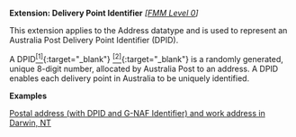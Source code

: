 **Extension: Delivery Point Identifier** *[[FMM Level 0](guidance.html)]*

This extension applies to the Address datatype and is used to represent an Australia Post Delivery Point Identifier (DPID).

A DPID[<sup>[1]</sup>](https://auspost.com.au/business/marketing-and-communications/access-data-and-insights/supporting-our-data-partners/address-data){:target="_blank"} [<sup>[2]</sup>](https://meteor.aihw.gov.au/content/index.phtml/itemId/430306){:target="_blank"} is a randomly generated, unique 8-digit number, allocated by Australia Post to an address. A DPID enables each delivery point in Australia to be uniquely identified.

**Examples**

[Postal address (with DPID and G-NAF Identifier) and work address in Darwin, NT](Patient-address-example0-string.html)
